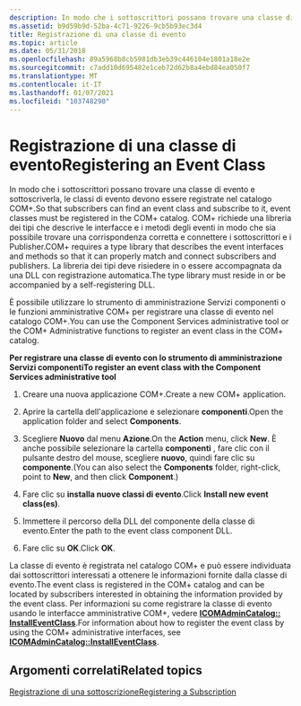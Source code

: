 ```yaml
---
description: In modo che i sottoscrittori possano trovare una classe di evento e sottoscriverla, le classi di evento devono essere registrate nel catalogo COM+.
ms.assetid: b9d59b9d-52ba-4c71-9226-9cb5b93ec3d4
title: Registrazione di una classe di evento
ms.topic: article
ms.date: 05/31/2018
ms.openlocfilehash: 89a5968b8cb5981db3eb39c446104e1801a18e2e
ms.sourcegitcommit: c7add10d695482e1ceb72d62b8a4ebd84ea050f7
ms.translationtype: MT
ms.contentlocale: it-IT
ms.lasthandoff: 01/07/2021
ms.locfileid: "103748290"
---
```

# <a name="registering-an-event-class"></a><span data-ttu-id="545ab-103">Registrazione di una classe di evento</span><span class="sxs-lookup"><span data-stu-id="545ab-103">Registering an Event Class</span></span>

<span data-ttu-id="545ab-104">In modo che i sottoscrittori possano trovare una classe di evento e sottoscriverla, le classi di evento devono essere registrate nel catalogo COM+.</span><span class="sxs-lookup"><span data-stu-id="545ab-104">So that subscribers can find an event class and subscribe to it, event classes must be registered in the COM+ catalog.</span></span> <span data-ttu-id="545ab-105">COM+ richiede una libreria dei tipi che descrive le interfacce e i metodi degli eventi in modo che sia possibile trovare una corrispondenza corretta e connettere i sottoscrittori e i Publisher.</span><span class="sxs-lookup"><span data-stu-id="545ab-105">COM+ requires a type library that describes the event interfaces and methods so that it can properly match and connect subscribers and publishers.</span></span> <span data-ttu-id="545ab-106">La libreria dei tipi deve risiedere in o essere accompagnata da una DLL con registrazione automatica.</span><span class="sxs-lookup"><span data-stu-id="545ab-106">The type library must reside in or be accompanied by a self-registering DLL.</span></span>

<span data-ttu-id="545ab-107">È possibile utilizzare lo strumento di amministrazione Servizi componenti o le funzioni amministrative COM+ per registrare una classe di evento nel catalogo COM+.</span><span class="sxs-lookup"><span data-stu-id="545ab-107">You can use the Component Services administrative tool or the COM+ Administrative functions to register an event class in the COM+ catalog.</span></span>

<span data-ttu-id="545ab-108">**Per registrare una classe di evento con lo strumento di amministrazione Servizi componenti**</span><span class="sxs-lookup"><span data-stu-id="545ab-108">**To register an event class with the Component Services administrative tool**</span></span>

1.  <span data-ttu-id="545ab-109">Creare una nuova applicazione COM+.</span><span class="sxs-lookup"><span data-stu-id="545ab-109">Create a new COM+ application.</span></span>

2.  <span data-ttu-id="545ab-110">Aprire la cartella dell'applicazione e selezionare **componenti**.</span><span class="sxs-lookup"><span data-stu-id="545ab-110">Open the application folder and select **Components**.</span></span>

3.  <span data-ttu-id="545ab-111">Scegliere **Nuovo** dal menu **Azione**.</span><span class="sxs-lookup"><span data-stu-id="545ab-111">On the **Action** menu, click **New**.</span></span> <span data-ttu-id="545ab-112">È anche possibile selezionare la cartella **componenti** , fare clic con il pulsante destro del mouse, scegliere **nuovo**, quindi fare clic su **componente**.</span><span class="sxs-lookup"><span data-stu-id="545ab-112">(You can also select the **Components** folder, right-click, point to **New**, and then click **Component**.)</span></span>

4.  <span data-ttu-id="545ab-113">Fare clic su **installa nuove classi di evento**.</span><span class="sxs-lookup"><span data-stu-id="545ab-113">Click **Install new event class(es)**.</span></span>

5.  <span data-ttu-id="545ab-114">Immettere il percorso della DLL del componente della classe di evento.</span><span class="sxs-lookup"><span data-stu-id="545ab-114">Enter the path to the event class component DLL.</span></span>

6.  <span data-ttu-id="545ab-115">Fare clic su **OK**.</span><span class="sxs-lookup"><span data-stu-id="545ab-115">Click **OK**.</span></span>

<span data-ttu-id="545ab-116">La classe di evento è registrata nel catalogo COM+ e può essere individuata dai sottoscrittori interessati a ottenere le informazioni fornite dalla classe di evento.</span><span class="sxs-lookup"><span data-stu-id="545ab-116">The event class is registered in the COM+ catalog and can be located by subscribers interested in obtaining the information provided by the event class.</span></span> <span data-ttu-id="545ab-117">Per informazioni su come registrare la classe di evento usando le interfacce amministrative COM+, vedere [**ICOMAdminCatalog:: InstallEventClass**](/windows/desktop/api/ComAdmin/nf-comadmin-icomadmincatalog-installeventclass).</span><span class="sxs-lookup"><span data-stu-id="545ab-117">For information about how to register the event class by using the COM+ administrative interfaces, see [**ICOMAdminCatalog::InstallEventClass**](/windows/desktop/api/ComAdmin/nf-comadmin-icomadmincatalog-installeventclass).</span></span>

## <a name="related-topics"></a><span data-ttu-id="545ab-118">Argomenti correlati</span><span class="sxs-lookup"><span data-stu-id="545ab-118">Related topics</span></span>

<dl> <dt>

[<span data-ttu-id="545ab-119">Registrazione di una sottoscrizione</span><span class="sxs-lookup"><span data-stu-id="545ab-119">Registering a Subscription</span></span>](registering-a-subscription.md)
</dt> </dl>

 

 




